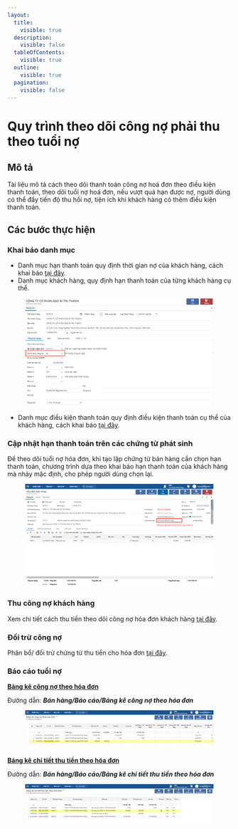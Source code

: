 ```yaml
---
layout:
  title:
    visible: true
  description:
    visible: false
  tableOfContents:
    visible: true
  outline:
    visible: true
  pagination:
    visible: false
---
```


# Quy trình theo dõi công nợ phải thu theo tuổi nợ

## Mô tả

Tài liệu mô tả cách theo dõi thanh toán công nợ hoá đơn theo điều kiện thanh toán, theo dõi tuổi nợ hoá đơn, nếu vượt quá hạn được nợ, người dùng có thể đẩy tiến độ thu hồi nợ, tiện ích khi khách hàng có thêm điều kiện thanh toán.

## Các bước thực hiện

### Khai báo danh mục

* Danh mục hạn thanh toán quy định thời gian nợ của khách hàng, cách khai báo [tại đây](danh-muc-han-thanh-toan.md).
* Danh mục khách hàng, quy định hạn thanh toán của từng khách hàng cụ thể.

<figure><img src="../../.gitbook/assets/image (183).png" alt=""><figcaption></figcaption></figure>

* Danh mục điều kiện thanh toán quy định điều kiện thanh toán cụ thể của khách hàng, cách khai báo [tại đây](danh-muc-dieu-kien-thanh-toan.md).

### Cập nhật hạn thanh toán trên các chứng từ phát sinh

Để theo dõi tuổi nợ hóa đơn, khi tạo lập chứng từ bán hàng cần chọn hạn thanh toán, chương trình dựa theo khai báo hạn thanh toán của khách hàng mà nhảy mặc định, cho phép người dùng chọn lại.

<figure><img src="../../.gitbook/assets/Hạn thanh toán 1 (2).png" alt=""><figcaption></figcaption></figure>

### Thu công nợ khách hàng

Xem chi tiết cách thu tiền theo dõi công nợ hóa đơn khách hàng [tại đây](../thanh-toan/thu-tien-ban-hang-khach-hang-no.md).

### Đối trừ công nợ

Phân bổ/ đối trừ chứng từ thu tiền cho hóa đơn [tại đây](phan-bo-tien-thu-cho-hoa-don.md).

### Báo cáo tuổi nợ

[**Bảng kê công nợ theo hóa đơn**](broken-reference)

Đường dẫn: _**Bán hàng/Báo cáo/Bảng kê công nợ theo hóa đơn**_

<figure><img src="../../.gitbook/assets/Hạn thanh toán 4.png" alt=""><figcaption></figcaption></figure>

[**Bảng kê chi tiết thu tiền theo hóa đơn**](bang-ke-chi-tiet-thu-tien-theo-hoa-don.md)

Đường dẫn: _**Bán hàng/Báo cáo/Bảng kê chi tiết thu tiền theo hóa đơn**_

<figure><img src="../../.gitbook/assets/Hạn thanh toán 5.png" alt=""><figcaption></figcaption></figure>
